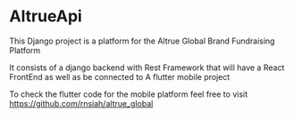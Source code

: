 # AltrueApi
This Django project is a platform for the Altrue Global Brand Fundraising Platform

It consists of a django backend with Rest Framework that will have a React FrontEnd as well as be connected to A flutter mobile project

To check the flutter code for the mobile platform feel free to visit 
https://github.com/rnsiah/altrue_global
